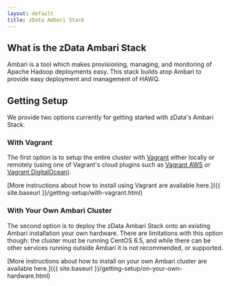 ```yaml
---
layout: default
title: zData Ambari Stack
---
```


What is the zData Ambari Stack
------------------------------
Ambari is a tool which makes provisioning, managing, and monitoring of Apache Hadoop deployments easy.  This stack builds atop Ambari to provide easy deployment and management of HAWQ.

Getting Setup
-------------
We provide two options currently for getting started with zData's Ambari Stack.  

### With Vagrant
The first option is to setup the entire cluster with [Vagrant](https://www.vagrantup.com/) either locally or remotely (using one of Vagrant's cloud plugins such as [Vagrant AWS](https://github.com/mitchellh/vagrant-aws) or [Vagrant DigitalOcean](https://github.com/smdahlen/vagrant-digitalocean)).  

[More instructions about how to install using Vagrant are available here.]({{ site.baseurl }}/getting-setup/with-vagrant.html)

### With Your Own Ambari Cluster
The second option is to deploy the zData Ambari Stack onto an existing Ambari installation your own hardware.  There are limitations with this option though: the cluster must be running CentOS 6.5, and while there can be other services running outside Ambari it is not recommended, or supported.

[More instructions about how to install on your own Ambari cluster are available here.]({{ site.baseurl }}/getting-setup/on-your-own-hardware.html)